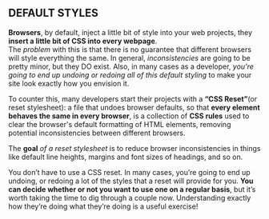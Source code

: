 ## DEFAULT STYLES

**Browsers**, by default, inject a little bit of style into your web projects, they **insert a little bit of CSS into every webpage**.<br>
The *problem* with this is that there is no guarantee that different browsers will style everything the same. In general, *inconsistencies* are going to be pretty minor, but they DO exist. Also, in many cases as a developer, *you’re going to end up undoing or redoing all of this default styling* to make your site look exactly how you envision it.

To counter this, many developers start their projects with a **“CSS Reset”**(or reset stylesheet): a file that undoes browser defaults, so that **every element behaves the same in every browser**,
is a collection of **CSS rules** used to clear the browser's default formatting of HTML elements, removing potential inconsistencies between different browsers.

The **goal** *of a reset stylesheet* is to reduce browser inconsistencies in things like default line heights, margins and font sizes of headings, and so on.

You don’t have to use a CSS reset. In many cases, you’re going to end up undoing, or redoing a lot of the styles that a reset will provide for you. **You can decide whether or not you want to use one on a regular basis**, but it’s worth taking the time to dig through a couple now. Understanding exactly how they’re doing what they’re doing is a useful exercise!